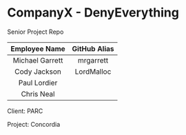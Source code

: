 CompanyX - DenyEverything
==============

Senior Project Repo

|   Employee Name   | GitHub Alias |
| :-----------------: | :------------: |
|  Michael Garrett  |  mrgarrett   |
|   Cody Jackson    |  LordMalloc  |
|   Paul Lordier    |              |
|    Chris Neal     |              |

Client: PARC

Project: Concordia
